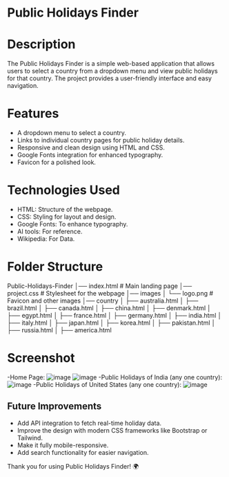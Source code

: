 # Public Holidays Finder

# Description
The Public Holidays Finder is a simple web-based application that allows users to select a country from a dropdown menu and view public holidays for that country. The project provides a user-friendly interface and easy navigation.

# Features
- A dropdown menu to select a country.
- Links to individual country pages for public holiday details.
- Responsive and clean design using HTML and CSS.
- Google Fonts integration for enhanced typography.
- Favicon for a polished look.

# Technologies Used
- HTML: Structure of the webpage.
- CSS: Styling for layout and design.
- Google Fonts: To enhance typography.
- AI tools: For reference.
- Wikipedia: For Data.
  
# Folder Structure
Public-Holidays-Finder
│── index.html  # Main landing page
│── project.css  # Stylesheet for the webpage
│── images
│   └── logo.png  # Favicon and other images
│── country
│   ├── australia.html
│   ├── brazil.html
│   ├── canada.html
│   ├── china.html
│   ├── denmark.html
│   ├── egypt.html
│   ├── france.html
│   ├── germany.html
│   ├── india.html
│   ├── italy.html
│   ├── japan.html
│   ├── korea.html
│   ├── pakistan.html
│   ├── russia.html
│   ├── america.html

# Screenshot
-Home Page: 
![image](https://github.com/user-attachments/assets/c571b09b-44bb-454a-a512-e2e5969cfbac)
![image](https://github.com/user-attachments/assets/249220e0-ed91-4bff-9ccc-1992f579ad5d)
-Public Holidays of India (any one country):
![image](https://github.com/user-attachments/assets/25e92e74-5847-4d80-9df7-c49c43123a17)
-Public Holidays of United States (any one country):
![image](https://github.com/user-attachments/assets/aaf24380-fa97-402e-a1ae-5d364826c7bd)

## Future Improvements
- Add API integration to fetch real-time holiday data.
- Improve the design with modern CSS frameworks like Bootstrap or Tailwind.
- Make it fully mobile-responsive.
- Add search functionality for easier navigation.


Thank you for using Public Holidays Finder! 🌍

